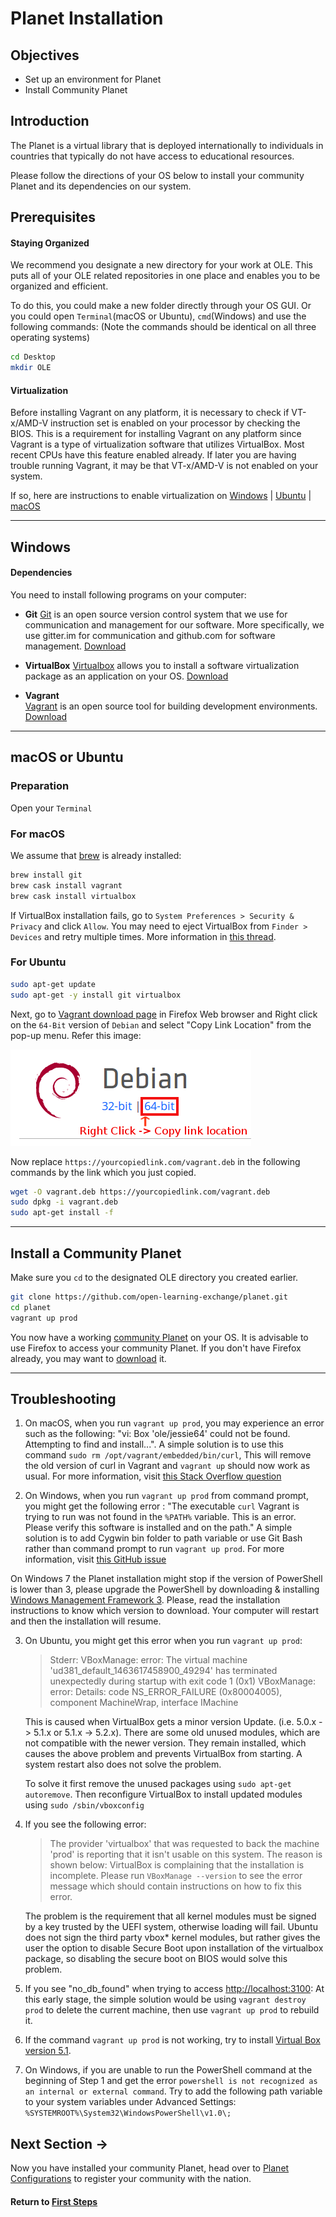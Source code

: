 # Planet Installation

## Objectives

- Set up an environment for Planet
- Install Community Planet

## Introduction

The Planet is a virtual library that is deployed internationally to individuals in countries that typically do not have access to educational resources.

Please follow the directions of your OS below to install your community Planet and its dependencies on our system.

## Prerequisites

#### Staying Organized

We recommend you designate a new directory for your work at OLE. This puts all of your OLE related repositories in one place and enables you to be organized and efficient.

To do this, you could make a new folder directly through your OS GUI. Or you could open `Terminal`(macOS or Ubuntu), `cmd`(Windows) and use the following commands: (Note the commands should be identical on all three operating systems)

```bash
cd Desktop
mkdir OLE
```

#### Virtualization

Before installing Vagrant on any platform, it is necessary to check if VT-x/AMD-V instruction set is enabled on your processor by checking the BIOS. This is a requirement for installing Vagrant on any platform since Vagrant is a type of virtualization software that utilizes VirtualBox. Most recent CPUs have this feature enabled already. If later you are having trouble running Vagrant, it may be that VT-x/AMD-V is not enabled on your system.

If so, here are instructions to enable virtualization on [Windows](https://www.howtogeek.com/213795/how-to-enable-intel-vt-x-in-your-computers-bios-or-uefi-firmware/) | [Ubuntu](http://askubuntu.com/questions/256792/how-do-i-enable-hardware-virtualization-technology-vt-x-for-use-in-virtualbox) | [macOS](http://kb.parallels.com/en/5653)

---

## Windows

#### Dependencies

You need to install following programs on your computer:

- **Git**
[Git](https://git-scm.com) is an open source version control system that we use for communication and management for our software. More specifically, we use gitter.im for communication and github.com for software management. [Download](https://git-scm.com/download/win)

- **VirtualBox**
[Virtualbox](https://www.virtualbox.org) allows you to install a software virtualization package as an application on your OS. [Download](https://www.virtualbox.org/wiki/Downloads)

- **Vagrant**  
[Vagrant](https://www.vagrantup.com) is an open source tool for building development environments. [Download](https://www.vagrantup.com/downloads.html)

---

## macOS or Ubuntu

### Preparation

Open your `Terminal`

### For macOS

We assume that [brew](http://brew.sh/) is already installed:

```bash
brew install git
brew cask install vagrant
brew cask install virtualbox
```
If VirtualBox installation fails, go to `System Preferences > Security & Privacy` and click `Allow`. You may need to eject VirtualBox from `Finder > Devices` and retry multiple times. More information in [this thread](https://apple.stackexchange.com/questions/301303/virtualbox-5-1-28-fails-to-install-on-macos-10-13-due-to-kext-security).

### For Ubuntu

```bash
sudo apt-get update
sudo apt-get -y install git virtualbox
```
Next, go to [Vagrant download page](https://www.vagrantup.com/downloads.html) in Firefox Web browser and Right click on the `64-Bit` version of `Debian` and select "Copy Link Location" from the pop-up menu.
Refer this image:

![Debian 64-Bit Download](images/vi-ubuntu-deb-download.png)

Now replace `https://yourcopiedlink.com/vagrant.deb` in the following commands by the link which you just copied.
```bash
wget -O vagrant.deb https://yourcopiedlink.com/vagrant.deb
sudo dpkg -i vagrant.deb
sudo apt-get install -f
```

---

## Install a Community Planet  

Make sure you `cd` to the designated OLE directory you created earlier.

```bash
git clone https://github.com/open-learning-exchange/planet.git
cd planet
vagrant up prod
```

You now have a working [community Planet](http://localhost:3100) on your OS.
It is advisable to use Firefox to access your community Planet. If you don't have Firefox already, you may want to [download](https://www.mozilla.org/en-US/firefox/new/) it.

---

## Troubleshooting

1. On macOS, when you run `vagrant up prod`, you may experience an error such as the following: "vi: Box 'ole/jessie64' could not be found. Attempting to find and install...". A simple solution is to use this command `sudo rm /opt/vagrant/embedded/bin/curl`, This will remove the old version of curl in Vagrant and `vagrant up` should now work as usual. For more information, visit [this Stack Overflow question](http://stackoverflow.com/questions/23874260/error-when-trying-vagrant-up)

2. On Windows, when you run `vagrant up prod` from command prompt, you might get the following error :
"The executable `curl` Vagrant is trying to run was not found in the `%PATH%` variable. This is an error. Please verify this software is installed and on the path." A simple solution is to add Cygwin bin folder to path variable or use Git Bash rather than command prompt to run `vagrant up prod`. For more information, visit [this GitHub issue](https://github.com/hashicorp/vagrant/issues/6788)

  On Windows 7 the Planet installation might stop if the version of PowerShell is lower than 3, please upgrade the PowerShell by downloading & installing [Windows Management Framework 3](https://www.microsoft.com/en-us/download/details.aspx?id=34595). Please, read the installation instructions to know which version to download.
  Your computer will restart and then the installation will resume.

3. On Ubuntu, you might get this error when you run `vagrant up prod`:

   > Stderr: VBoxManage: error: The virtual machine 'ud381_default_1463617458900_49294' has terminated unexpectedly during startup with exit code 1 (0x1) VBoxManage: error: Details: code NS_ERROR_FAILURE (0x80004005), component MachineWrap, interface IMachine

   This is caused when VirtualBox gets a minor version Update. (i.e. 5.0.x -> 5.1.x or 5.1.x -> 5.2.x). There are some old unused modules, which are not compatible with the newer version. They remain installed, which causes the above problem and prevents VirtualBox from starting. A system restart also does not solve the problem.

   To solve it first remove the unused packages using `sudo apt-get autoremove`. Then reconfigure VirtualBox to install updated modules using `sudo /sbin/vboxconfig`

4. If you see the following error:
   > The provider 'virtualbox' that was requested to back the machine 'prod' is reporting that it isn't usable on this system. The reason is shown below:
   > VirtualBox is complaining that the installation is incomplete. Please run `VBoxManage --version` to see the error message which should contain instructions on how to fix this error.

   The problem is the requirement that all kernel modules must be signed by a key trusted by the UEFI system, otherwise loading will fail. Ubuntu does not sign the third party vbox* kernel modules, but rather gives the user the option to disable Secure Boot upon installation of the virtualbox package, so disabling the secure boot on BIOS would solve this problem.

5. If you see "no_db_found" when trying to access <http://localhost:3100>:
At this early stage, the simple solution would be using `vagrant destroy prod` to delete the current machine, then use `vagrant up prod` to rebuild it.

6. If the command `vagrant up prod` is not working, try to install [Virtual Box version 5.1](https://www.virtualbox.org/wiki/Download_Old_Builds_5_1).

7. On Windows, if you are unable to run the PowerShell command at the beginning of Step 1 and get the error `powershell is not recognized as an internal or external command`. Try to add the following path variable to your system variables under Advanced Settings: `%SYSTEMROOT%\System32\WindowsPowerShell\v1.0\;`

## Next Section **→**

Now  you have installed your community Planet, head over to [Planet Configurations](#!./pages/vi/vi-configurations-vagrant.md) to register your community with the nation.

#### Return to [First Steps](vi-first-steps.md#Step_1_-_Planet_and_Vagrant)



